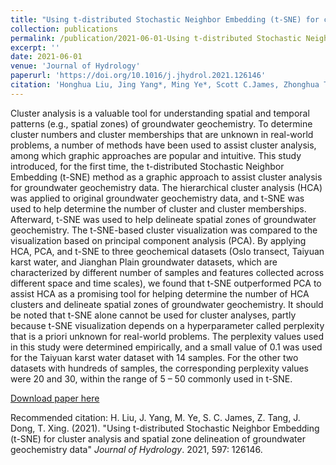 ```yaml
---
title: "Using t-distributed Stochastic Neighbor Embedding (t-SNE) for cluster analysis and spatial zone delineation of groundwater geochemistry data"
collection: publications
permalink: /publication/2021-06-01-Using t-distributed Stochastic Neighbor Embedding (t-SNE) for cluster analysis and spatial zone delineation of groundwater geochemistry data
excerpt: ''
date: 2021-06-01
venue: 'Journal of Hydrology'
paperurl: 'https://doi.org/10.1016/j.jhydrol.2021.126146'
citation: 'Honghua Liu, Jing Yang*, Ming Ye*, Scott C.James, Zhonghua Tang, Jie Dong, Tongju Xing. &quot;Using one-way and co-clustering methods to reveal spatio-temporal patterns and controlling factors of groundwater geochemistry.&quot; <i>Journal of Hydrology</i>. 2021, 603: 127085.'
---
```

Cluster analysis is a valuable tool for understanding spatial and temporal patterns (e.g., spatial zones) of groundwater geochemistry. To determine cluster numbers and cluster memberships that are unknown in real-world problems, a number of methods have been used to assist cluster analysis, among which graphic approaches are popular and intuitive. This study introduced, for the first time, the t-distributed Stochastic Neighbor Embedding (t-SNE) method as a graphic approach to assist cluster analysis for groundwater geochemistry data. The hierarchical cluster analysis (HCA) was applied to original groundwater geochemistry data, and t-SNE was used to help determine the number of cluster and cluster memberships. Afterward, t-SNE was used to help delineate spatial zones of groundwater geochemistry. The t-SNE-based cluster visualization was compared to the visualization based on principal component analysis (PCA). By applying HCA, PCA, and t-SNE to three geochemical datasets (Oslo transect, Taiyuan karst water, and Jianghan Plain groundwater datasets, which are characterized by different number of samples and features collected across different space and time scales), we found that t-SNE outperformed PCA to assist HCA as a promising tool for helping determine the number of HCA clusters and delineate spatial zones of groundwater geochemistry. It should be noted that t-SNE alone cannot be used for cluster analyses, partly because t-SNE visualization depends on a hyperparameter called perplexity that is a priori unknown for real-world problems. The perplexity values used in this study were determined empirically, and a small value of 0.1 was used for the Taiyuan karst water dataset with 14 samples. For the other two datasets with hundreds of samples, the corresponding perplexity values were 20 and 30, within the range of 5 – 50 commonly used in t-SNE.

[Download paper here](https://doi.org/10.1016/j.jhydrol.2021.127085)

Recommended citation: H. Liu, J. Yang, M. Ye, S. C. James, Z. Tang, J. Dong, T. Xing. (2021). "Using t-distributed Stochastic Neighbor Embedding (t-SNE) for cluster analysis and spatial zone delineation of groundwater geochemistry data" <i>Journal of Hydrology</i>. 2021, 597: 126146.
